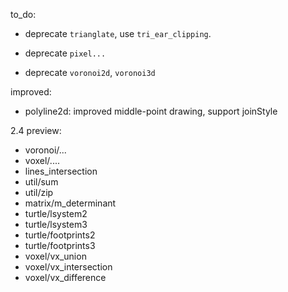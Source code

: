 to_do:

- deprecate `trianglate`, use `tri_ear_clipping`.

- deprecate `pixel...`
- deprecate `voronoi2d`, `voronoi3d`

improved:

- polyline2d: improved middle-point drawing, support joinStyle

2.4 preview:
- voronoi/...
- voxel/....
- lines_intersection
- util/sum
- util/zip
- matrix/m_determinant
- turtle/lsystem2
- turtle/lsystem3
- turtle/footprints2
- turtle/footprints3
- voxel/vx_union
- voxel/vx_intersection
- voxel/vx_difference
